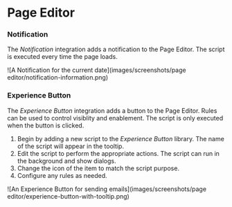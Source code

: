 # Page Editor

### Notification

The *Notification* integration adds a notification to the Page Editor. The script is executed every time the page loads.

![A Notification for the current date](images/screenshots/page editor/notification-information.png)

### Experience Button

The *Experience Button* integration adds a button to the Page Editor. Rules can be used to control visiblity and enablement. The script is only executed when the button is clicked.

1. Begin by adding a new script to the *Experience Button* library. The name of the script will appear in the tooltip.
2. Edit the script to perform the appropriate actions. The script can run in the background and show dialogs.
3. Change the icon of the item to match the script purpose.
4. Configure any rules as needed.

![An Experience Button for sending emails](images/screenshots/page editor/experience-button-with-tooltip.png)